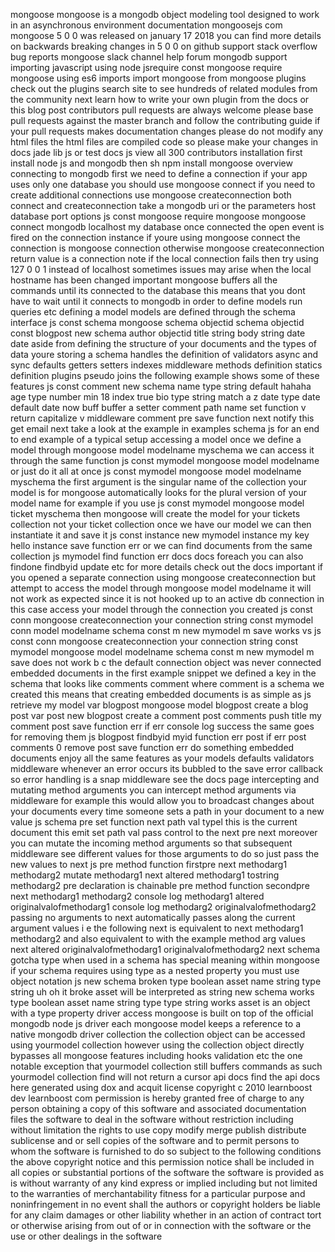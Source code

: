 mongoose mongoose is a mongodb object modeling tool designed to work in an asynchronous environment documentation mongoosejs com mongoose 5 0 0 was released on january 17 2018 you can find more details on backwards breaking changes in 5 0 0 on github support stack overflow bug reports mongoose slack channel help forum mongodb support importing javascript using node jsrequire const mongoose require mongoose using es6 imports import mongoose from mongoose plugins check out the plugins search site to see hundreds of related modules from the community next learn how to write your own plugin from the docs or this blog post contributors pull requests are always welcome please base pull requests against the master branch and follow the contributing guide if your pull requests makes documentation changes please do not modify any html files the html files are compiled code so please make your changes in docs jade lib js or test docs js view all 300 contributors installation first install node js and mongodb then sh npm install mongoose overview connecting to mongodb first we need to define a connection if your app uses only one database you should use mongoose connect if you need to create additional connections use mongoose createconnection both connect and createconnection take a mongodb uri or the parameters host database port options js const mongoose require mongoose mongoose connect mongodb localhost my database once connected the open event is fired on the connection instance if youre using mongoose connect the connection is mongoose connection otherwise mongoose createconnection return value is a connection note if the local connection fails then try using 127 0 0 1 instead of localhost sometimes issues may arise when the local hostname has been changed important mongoose buffers all the commands until its connected to the database this means that you dont have to wait until it connects to mongodb in order to define models run queries etc defining a model models are defined through the schema interface js const schema mongoose schema objectid schema objectid const blogpost new schema author objectid title string body string date date aside from defining the structure of your documents and the types of data youre storing a schema handles the definition of validators async and sync defaults getters setters indexes middleware methods definition statics definition plugins pseudo joins the following example shows some of these features js const comment new schema name type string default hahaha age type number min 18 index true bio type string match a z date type date default date now buff buffer a setter comment path name set function v return capitalize v middleware comment pre save function next notify this get email next take a look at the example in examples schema js for an end to end example of a typical setup accessing a model once we define a model through mongoose model modelname myschema we can access it through the same function js const mymodel mongoose model modelname or just do it all at once js const mymodel mongoose model modelname myschema the first argument is the singular name of the collection your model is for mongoose automatically looks for the plural version of your model name for example if you use js const mymodel mongoose model ticket myschema then mongoose will create the model for your tickets collection not your ticket collection once we have our model we can then instantiate it and save it js const instance new mymodel instance my key hello instance save function err or we can find documents from the same collection js mymodel find function err docs docs foreach you can also findone findbyid update etc for more details check out the docs important if you opened a separate connection using mongoose createconnection but attempt to access the model through mongoose model modelname it will not work as expected since it is not hooked up to an active db connection in this case access your model through the connection you created js const conn mongoose createconnection your connection string const mymodel conn model modelname schema const m new mymodel m save works vs js const conn mongoose createconnection your connection string const mymodel mongoose model modelname schema const m new mymodel m save does not work b c the default connection object was never connected embedded documents in the first example snippet we defined a key in the schema that looks like comments comment where comment is a schema we created this means that creating embedded documents is as simple as js retrieve my model var blogpost mongoose model blogpost create a blog post var post new blogpost create a comment post comments push title my comment post save function err if err console log success the same goes for removing them js blogpost findbyid myid function err post if err post comments 0 remove post save function err do something embedded documents enjoy all the same features as your models defaults validators middleware whenever an error occurs its bubbled to the save error callback so error handling is a snap middleware see the docs page intercepting and mutating method arguments you can intercept method arguments via middleware for example this would allow you to broadcast changes about your documents every time someone sets a path in your document to a new value js schema pre set function next path val typel this is the current document this emit set path val pass control to the next pre next moreover you can mutate the incoming method arguments so that subsequent middleware see different values for those arguments to do so just pass the new values to next js pre method function firstpre next methodarg1 methodarg2 mutate methodarg1 next altered methodarg1 tostring methodarg2 pre declaration is chainable pre method function secondpre next methodarg1 methodarg2 console log methodarg1 altered originalvalofmethodarg1 console log methodarg2 originalvalofmethodarg2 passing no arguments to next automatically passes along the current argument values i e the following next is equivalent to next methodarg1 methodarg2 and also equivalent to with the example method arg values next altered originalvalofmethodarg1 originalvalofmethodarg2 next schema gotcha type when used in a schema has special meaning within mongoose if your schema requires using type as a nested property you must use object notation js new schema broken type boolean asset name string type string uh oh it broke asset will be interpreted as string new schema works type boolean asset name string type type string works asset is an object with a type property driver access mongoose is built on top of the official mongodb node js driver each mongoose model keeps a reference to a native mongodb driver collection the collection object can be accessed using yourmodel collection however using the collection object directly bypasses all mongoose features including hooks validation etc the one notable exception that yourmodel collection still buffers commands as such yourmodel collection find will not return a cursor api docs find the api docs here generated using dox and acquit license copyright c 2010 learnboost dev learnboost com permission is hereby granted free of charge to any person obtaining a copy of this software and associated documentation files the software to deal in the software without restriction including without limitation the rights to use copy modify merge publish distribute sublicense and or sell copies of the software and to permit persons to whom the software is furnished to do so subject to the following conditions the above copyright notice and this permission notice shall be included in all copies or substantial portions of the software the software is provided as is without warranty of any kind express or implied including but not limited to the warranties of merchantability fitness for a particular purpose and noninfringement in no event shall the authors or copyright holders be liable for any claim damages or other liability whether in an action of contract tort or otherwise arising from out of or in connection with the software or the use or other dealings in the software